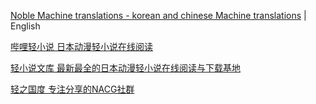 
[Noble Machine translations - korean and chinese Machine translations](https://noblemtl.com/) | English

[哔哩轻小说 日本动漫轻小说在线阅读](https://www.bilinovel.com/)

[轻小说文库 最新最全的日本动漫轻小说在线阅读与下载基地](https://www.wenku8.net/index.php)

[轻之国度 专注分享的NACG社群](https://www.lightnovel.us/)